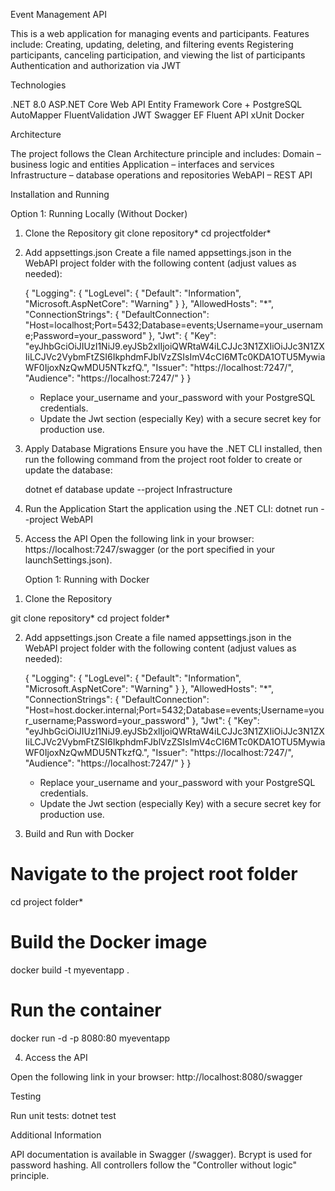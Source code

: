 Event Management API

This is a web application for managing events and participants. Features include:
Creating, updating, deleting, and filtering events
Registering participants, canceling participation, and viewing the list of participants
Authentication and authorization via JWT

Technologies

.NET 8.0
ASP.NET Core Web API
Entity Framework Core + PostgreSQL
AutoMapper
FluentValidation
JWT
Swagger
EF Fluent API
xUnit
Docker

Architecture

The project follows the Clean Architecture principle and includes:
Domain – business logic and entities
Application – interfaces and services
Infrastructure – database operations and repositories
WebAPI – REST API

Installation and Running

Option 1: Running Locally (Without Docker)

1. Clone the Repository
   git clone repository*
   cd projectfolder*

2. Add appsettings.json
   Create a file named appsettings.json in the WebAPI project folder with the following content (adjust values as needed):

   {
   "Logging": {
   "LogLevel": {
   "Default": "Information",
   "Microsoft.AspNetCore": "Warning"
   }
   },
   "AllowedHosts": "\*",
   "ConnectionStrings": {
   "DefaultConnection": "Host=localhost;Port=5432;Database=events;Username=your_username;Password=your_password"
   },
   "Jwt": {
   "Key": "eyJhbGciOiJIUzI1NiJ9.eyJSb2xlIjoiQWRtaW4iLCJJc3N1ZXIiOiJJc3N1ZXIiLCJVc2VybmFtZSI6IkphdmFJblVzZSIsImV4cCI6MTc0KDA1OTU5MywiaWF0IjoxNzQwMDU5NTkzfQ.",
   "Issuer": "https://localhost:7247/",
   "Audience": "https://localhost:7247/"
   }
   }

   - Replace your_username and your_password with your PostgreSQL credentials.
   - Update the Jwt section (especially Key) with a secure secret key for production use.

3. Apply Database Migrations
   Ensure you have the .NET CLI installed, then run the following command from the project root folder to create or update the database:

   dotnet ef database update --project Infrastructure

4. Run the Application
   Start the application using the .NET CLI:
   dotnet run --project WebAPI

5. Access the API
   Open the following link in your browser:
   https://localhost:7247/swagger (or the port specified in your launchSettings.json).

   Option 1: Running with Docker

1) Clone the Repository

git clone repository*
cd project folder*

2. Add appsettings.json
   Create a file named appsettings.json in the WebAPI project folder with the following content (adjust values as needed):

   {
   "Logging": {
   "LogLevel": {
   "Default": "Information",
   "Microsoft.AspNetCore": "Warning"
   }
   },
   "AllowedHosts": "\*",
   "ConnectionStrings": {
   "DefaultConnection": "Host=host.docker.internal;Port=5432;Database=events;Username=your_username;Password=your_password"
   },
   "Jwt": {
   "Key": "eyJhbGciOiJIUzI1NiJ9.eyJSb2xlIjoiQWRtaW4iLCJJc3N1ZXIiOiJJc3N1ZXIiLCJVc2VybmFtZSI6IkphdmFJblVzZSIsImV4cCI6MTc0KDA1OTU5MywiaWF0IjoxNzQwMDU5NTkzfQ.",
   "Issuer": "https://localhost:7247/",
   "Audience": "https://localhost:7247/"
   }
   }

   - Replace your_username and your_password with your PostgreSQL credentials.
   - Update the Jwt section (especially Key) with a secure secret key for production use.

3) Build and Run with Docker

# Navigate to the project root folder

cd project folder\*

# Build the Docker image

docker build -t myeventapp .

# Run the container

docker run -d -p 8080:80 myeventapp

4. Access the API

Open the following link in your browser:
http://localhost:8080/swagger

Testing

Run unit tests:
dotnet test

Additional Information

API documentation is available in Swagger (/swagger).
Bcrypt is used for password hashing.
All controllers follow the "Controller without logic" principle.
